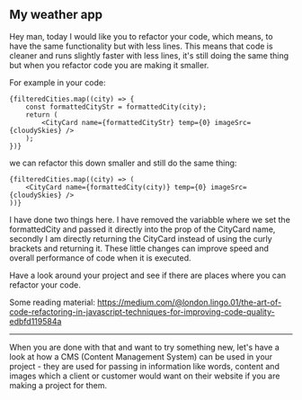 ## My weather app

 <!-- Task for 4. July -->
 Hey man, today I would like you to refactor your code, which means, to have the same functionality but with less lines. This means that code is cleaner and runs slightly faster with less lines, it's still doing the same thing but when you refactor code you are making it smaller.

 For example in your code:

```
{filteredCities.map((city) => {
    const formattedCityStr = formattedCity(city);
    return (
        <CityCard name={formattedCityStr} temp={0} imageSrc={cloudySkies} />
    );
})}
```

we can refactor this down smaller and still do the same thing:

```
{filteredCities.map((city) => (
    <CityCard name={formattedCity(city)} temp={0} imageSrc={cloudySkies} />
))}
```

I have done two things here. I have removed the variabble where we set the formattedCity and passed it directly into the prop of the CityCard name, secondly I am directly returning the CityCard instead of using the curly brackets and returning it. These little changes can improve speed and overall performance of code when it is executed.

Have a look around your project and see if there are places where you can refactor your code.

Some reading material: https://medium.com/@london.lingo.01/the-art-of-code-refactoring-in-javascript-techniques-for-improving-code-quality-edbfd119584a

---

When you are done with that and want to try something new, let's have a look at how a CMS (Content Management System) can be used in your project - they are used for passing in information like words, content and images which a client or customer would want on their website if you are making a project for them.